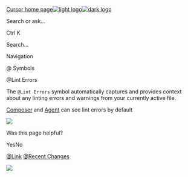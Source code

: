 [Cursor home page![light logo](https://mintlify.s3.us-west-1.amazonaws.com/cursor/images/logo/app-logo.svg)![dark logo](https://mintlify.s3.us-west-1.amazonaws.com/cursor/images/logo/app-logo.svg)](https://docs.cursor.com/)

Search or ask...

Ctrl K

Search...

Navigation

@ Symbols

@Lint Errors

The `@Lint Errors` symbol automatically captures and provides context about any linting errors and warnings from your currently active file.

[Composer](https://docs.cursor.com/chat/agent) and [Agent](https://docs.cursor.com/chat/agent) can see lint errors by default

![](https://mintlify.s3.us-west-1.amazonaws.com/cursor/images/context/@lint-errors.png)

Was this page helpful?

YesNo

[@Link](https://docs.cursor.com/context/@-symbols/@-link) [@Recent Changes](https://docs.cursor.com/context/@-symbols/@-recent-changes)

![](https://docs.cursor.com/context/@-symbols/@-lint-errors)